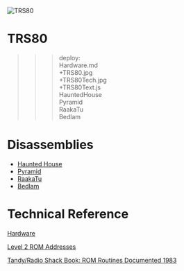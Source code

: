 ![TRS80](TRS80.jpg)

# TRS80

>>> deploy:<br>
>>>   Hardware.md<br>
>>>   +TRS80.jpg<br>
>>>   +TRS80Tech.jpg<br>
>>>   +TRS80Text.js<br>
>>>   HauntedHouse<br>
>>>   Pyramid<br>
>>>   RaakaTu<br>
>>>   Bedlam<br>

# Disassemblies

  * [Haunted House](HauntedHouse)
  * [Pyramid](Pyramid)
  * [RaakaTu](RaakaTu)
  * [Bedlam](Bedlam)

# Technical Reference

[Hardware](Hardware.md)

[Level 2 ROM Addresses](http://www.classiccmp.org/cpmarchives/trs80/mirrors/kjsl/www.kjsl.com/trs80/lvl2romaddr.html)

[Tandy/Radio Shack Book: ROM Routines Documented 1983](https://archive.org/stream/ROM_Routines_Documented_1983_The_Alternate_Source/ROM_Routines_Documented_1983_The_Alternate_Source_djvu.txt)
